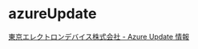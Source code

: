 # azureUpdate

[東京エレクトロンデバイス株式会社 - Azure Update 情報](https://cptechweb.teldevice.co.jp/hc/ja/sections/360011097753-Azure%E3%81%AE%E6%9C%80%E6%96%B0%E6%83%85%E5%A0%B1)
